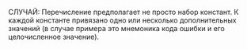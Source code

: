СЛУЧАЙ: Перечисление предполагает не просто набор констант.
К каждой константе привязано одно или несколько дополнительных значений (в случае примера это мнемоника кода ошибки и его целочисленное значение).

